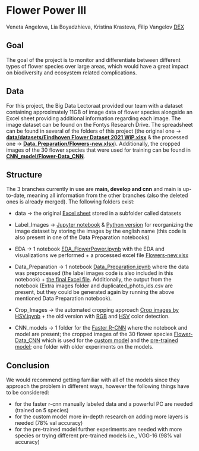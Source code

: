 # Flower Power III 
Veneta Angelova, Lia Boyadzhieva, Kristina Krasteva, Filip Vangelov
[DEX](https://dex.software/project/details/172-Flower-Power-III)

## Goal 
The goal of the project is to monitor and differentiate between different types of flower species over large areas, which would have a great impact on biodiversity and ecosystem related complications. 

## Data
For this project, the Big Data Lectoraat provided our team with a dataset containing approximately 11GB of image data of flower species alongside an Excel sheet providing additional information regarding each image. The image dataset can be found on the Fontys Research Drive. The spreadsheet can be found in several of the folders of this project (the original one -> [**data/datasets/Eindhoven Flower Dataset 2021 WiP.xlsx**](https://github.com/krisxtinaa/flower-power/blob/main/data/datasets/Eindhoven%20Flower%20Dataset%202021%20WiP.xlsx) & the processed one -> [**Data_Preparation/Flowers-new.xlsx**](https://github.com/krisxtinaa/flower-power/blob/main/Data_Preparation/Flowers-new.xlsx)). Additionally, the cropped images of the 30 flower species that were used for training can be found in [**CNN_model/Flower-Data_CNN**](https://github.com/krisxtinaa/flower-power/tree/main/CNN_models/Flower-Data_CNN).

## Structure 
The 3 branches currently in use are **main, develop and cnn** and main is up-to-date, meaning all information from the other branches (also the deleted ones is already merged). The following folders exist: 
- data -> the original [Excel sheet](https://github.com/krisxtinaa/flower-power/blob/main/data/datasets/Eindhoven%20Flower%20Dataset%202021%20WiP.xlsx) stored in a subfolder called datasets

- Label_Images -> [Jupyter notebook](https://github.com/krisxtinaa/flower-power/blob/main/Label_Images/image_labeling_prototype.ipynb) & [Python version](https://github.com/krisxtinaa/flower-power/blob/main/Label_Images/image_labeling.py) for reorganizing the image dataset by storing the images by the english name (this code is also present in one of the Data Preparation notebooks) 

- EDA -> 1 notebook [EDA_FlowerPower.ipynb](https://github.com/krisxtinaa/flower-power/blob/main/EDA/EDA_FlowerPower.ipynb) with the EDA and visualizations we performed + a processed excel file [Flowers-new.xlsx](https://github.com/krisxtinaa/flower-power/blob/main/EDA/Flowers-new.xlsx)

- Data_Preparation -> 1 notebook [Data_Preparation.ipynb](https://github.com/krisxtinaa/flower-power/blob/main/Data_Preparation/Data_Preparation.ipynb) where the data was preprocessed (the label images code is also included in this notebook) + [the final Excel file](https://github.com/krisxtinaa/flower-power/blob/main/Data_Preparation/Flowers-new.xlsx). Additionally, the output from the notebook (Extra images folder and duplicated_photo_ids.csv are present, but they could be generated again by running the above mentioned Data Preparation notebook). 

- Crop_Images -> the automated cropping approach [Crop images by HSV.ipynb](https://github.com/krisxtinaa/flower-power/blob/main/Crop_Images/Crop%20images%20by%20HSV.ipynb) + the old version with [RGB](https://github.com/krisxtinaa/flower-power/blob/main/Crop_Images/crop_images_F.ipynb) and [HSV](https://github.com/krisxtinaa/flower-power/blob/main/Crop_Images/crop_images_D.ipynb) color detection. 

- CNN_models -> 1 folder for the [Faster R-CNN](https://github.com/krisxtinaa/flower-power/tree/main/CNN_models/Faster%20R-CNN) where the notebook and model are present; the cropped images of the 30 flower species [Flower-Data_CNN](https://github.com/krisxtinaa/flower-power/tree/main/CNN_models/Flower-Data_CNN) which is used for the [custom model](https://github.com/krisxtinaa/flower-power/blob/main/CNN_models/CNN%20on%2030%20flowers.ipynb) and the [pre-trained model](https://github.com/krisxtinaa/flower-power/blob/main/CNN_models/CNN_pretrained.ipynb); one folder with older experiments on the models.

## Conclusion 
We would recommend getting familiar with all of the models since they approach the problem in different ways, however the following things have to be considered:
 - for the faster r-cnn manually labeled data and a powerful PC are needed (trained on 5 species) 
 - for the custom model more in-depth research on adding more layers is needed (78% val accuracy)
 - for the pre-trained model further experiments are needed with more species or trying different pre-trained models i.e., VGG-16 (98% val accuracy)
